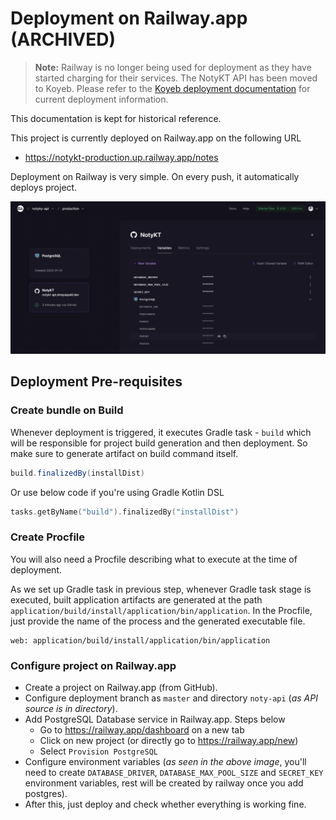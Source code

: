 # Deployment on Railway.app (ARCHIVED)

> **Note:** Railway is no longer being used for deployment as they have started charging for their services. The NotyKT API has been moved to Koyeb. Please refer to the [Koyeb deployment documentation](./deployment-koyeb.md) for current deployment information.

This documentation is kept for historical reference.

This project is currently deployed on Railway.app on the following URL
- https://notykt-production.up.railway.app/notes

Deployment on Railway is very simple. On every push, it automatically deploys project.

![Railway.app Dashboard - NotyKT](../../media/noty-api/railway-dashboard.png)

## Deployment Pre-requisites

### Create bundle on Build

Whenever deployment is triggered, it executes Gradle task - `build` which will be responsible for project build generation and then deployment. So make sure to generate artifact on build command itself.

```gradle
build.finalizedBy(installDist)
```
Or use below code if you're using Gradle Kotlin DSL

```kotlin
tasks.getByName("build").finalizedBy("installDist")
```

### Create Procfile

You will also need a Procfile describing what to execute at the time of deployment.

As we set up Gradle task in previous step, whenever Gradle task stage is executed, built application artifacts are generated at the path `application/build/install/application/bin/application`. In the Procfile, just provide the name of the process and the generated executable file.

```Procfile
web: application/build/install/application/bin/application
```

### Configure project on Railway.app

- Create a project on Railway.app (from GitHub).
- Configure deployment branch as `master` and directory `noty-api` (_as API source is in directory_).
- Add PostgreSQL Database service in Railway.app. Steps below
    - Go to https://railway.app/dashboard on a new tab
    - Click on new project (or directly go to https://railway.app/new)
    - Select `Provision PostgreSQL`
- Configure environment variables (_as seen in the above image_, you'll need to create `DATABASE_DRIVER`, `DATABASE_MAX_POOL_SIZE` and `SECRET_KEY` environment variables, rest will be created by railway once you add postgres).
- After this, just deploy and check whether everything is working fine.